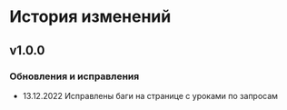 # История изменений

## v1.0.0

### Обновления и исправления
- 13.12.2022 Исправлены баги на странице с уроками по запросам

